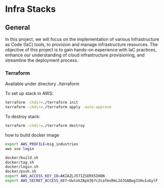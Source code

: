 # Infra Stacks 

## General
In this project, we will focus on the implementation of various Infrastructure as Code (IaC) tools, 
to provision and manage infrastructure resources. The objective of this project is to gain hands-on experience with IaC 
practices, enhance our understanding of cloud infrastructure provisioning, and streamline the deployment process.

### Terraform
Available under directory ./terraform

To set up stack in AWS:
```bash
terraform -chdir=./terraform init
terraform -chdir=./terraform apply -auto-approve
```

To destroy stack:
```bash
terraform -chdir=./terraform destroy 
```

how to build docker image 
```bash
export AWS_PROFILE=big_industries
aws sso login

docker/build.sh
docker/tag.sh
docker/login.sh
docker/push.sh
export AWS_ACCESS_KEY_ID=AKIAZLJ57IZSERX5IHON
export AWS_SECRET_ACCESS_KEY=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
```